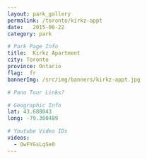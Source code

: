 ```yaml
---
layout: park_gallery
permalink: /toronto/kirkz-appt
date:   2015-06-22
category: park

# Park Page Info
title:  Kirkz Apartment
city: Toronto
province: Ontario
flag:  fr
bannerImg: /src/img/banners/kirkz-appt.jpg

# Pano Tour Links?

# Geographic Info
lat: 43.688043
long: -79.300489

# Youtube Video IDs
videos:
  - OwFYGsLqSe0
---
```

